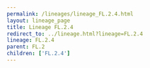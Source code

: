 ```yaml
---
permalink: /lineages/lineage_FL.2.4.html
layout: lineage_page
title: Lineage FL.2.4
redirect_to: ../lineage.html?lineage=FL.2.4
lineage: FL.2.4
parent: FL.2
children: ['FL.2.4']
---
```


